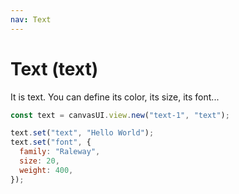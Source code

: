 ```yaml
---
nav: Text
---
```


# Text (text)

It is text. You can define its color, its size, its font...

```javascript
const text = canvasUI.view.new("text-1", "text");

text.set("text", "Hello World");
text.set("font", {
  family: "Raleway",
  size: 20,
  weight: 400,
});
```
